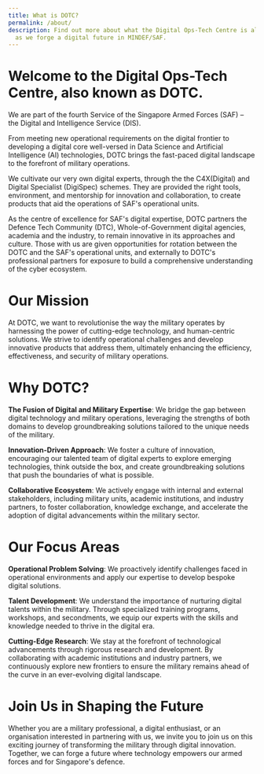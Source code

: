```yaml
---
title: What is DOTC?
permalink: /about/
description: Find out more about what the Digital Ops-Tech Centre is all about
  as we forge a digital future in MINDEF/SAF.
---
```

# Welcome to the Digital Ops-Tech Centre, also known as DOTC.

We are part of the fourth Service of the Singapore Armed Forces (SAF) – the Digital and Intelligence Service (DIS).

From meeting new operational requirements on the digital frontier to developing a digital core well-versed in Data Science and Artificial Intelligence (AI) technologies, DOTC brings the fast-paced digital landscape to the forefront of military operations. 

We cultivate our very own digital experts, through the the C4X(Digital) and Digital Specialist (DigiSpec) schemes. They are provided the right tools, environment, and mentorship for innovation and collaboration, to create products that aid the operations of SAF's operational units.

As the centre of excellence for SAF's digital expertise, DOTC partners the Defence Tech Community (DTC), Whole-of-Government digital agencies, academia and the industry, to remain innovative in its approaches and culture. Those with us are given opportunities for rotation between the DOTC and the SAF's operational units, and externally to DOTC's professional partners for exposure to build a comprehensive understanding of the cyber ecosystem.

# Our Mission

At DOTC, we want to revolutionise the way the military operates by harnessing the power of cutting-edge technology, and human-centric solutions. We strive to identify operational challenges and develop innovative products that address them, ultimately enhancing the efficiency, effectiveness, and security of military operations.

# Why DOTC?

**The Fusion of Digital and Military Expertise**: We bridge the gap between digital technology and military operations, leveraging the strengths of both domains to develop groundbreaking solutions tailored to the unique needs of the military.
    
**Innovation-Driven Approach**: We foster a culture of innovation, encouraging our talented team of digital experts to explore emerging technologies, think outside the box, and create groundbreaking solutions that push the boundaries of what is possible.
    
**Collaborative Ecosystem**: We actively engage with internal and external stakeholders, including military units, academic institutions, and industry partners, to foster collaboration, knowledge exchange, and accelerate the adoption of digital advancements within the military sector.
    

# Our Focus Areas
**Operational Problem Solving**: We proactively identify challenges faced in operational environments and apply our expertise to develop bespoke digital solutions. 
    
**Talent Development**: We understand the importance of nurturing digital talents within the military. Through specialized training programs, workshops, and secondments, we equip our experts with the skills and knowledge needed to thrive in the digital era.
    
**Cutting-Edge Research**: We stay at the forefront of technological advancements through rigorous research and development. By collaborating with academic institutions and industry partners, we continuously explore new frontiers to ensure the military remains ahead of the curve in an ever-evolving digital landscape.
    
# Join Us in Shaping the Future

Whether you are a military professional, a digital enthusiast, or an organisation interested in partnering with us, we invite you to join us on this exciting journey of transforming the military through digital innovation. Together, we can forge a future where technology empowers our armed forces and for Singapore's defence.
